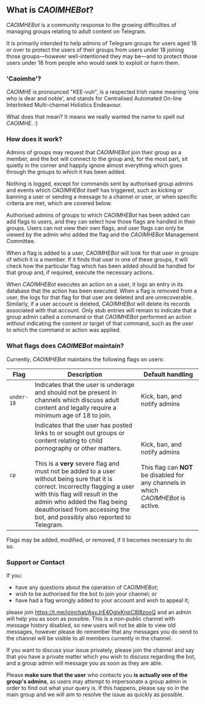 ## What is _CAOIMHEBot_?

_CAOIMHEBot_ is a community response to the growing difficulties of managing
groups relating to adult content on Telegram.

It is primarily intended to help admins of Telegram groups for users aged 18
or over to protect the users of their groups from users under 18 joining those
groups—however well-intentioned they may be—and to protect those users under
18 from people who would seek to exploit or harm them.

### 'Caoimhe'?

_CAOIMHE_ is pronounced "KEE-vuh", is a respected Irish name meaning 'one who
is dear and noble', and stands for Centralised Automated On-line Interlinked
Multi-channel Holistics Endeavour.

What does that mean? It means we really wanted the name to spell out
_CAOIMHE_. :)

### How does it work?

Admins of groups may request that _CAOIMHEBot_ join their group as a member,
and the bot will connect to the group and, for the most part, sit quietly in
the corner and happily ignore almost everything which goes through the groups
to which it has been added.

Nothing is logged, except for commands sent by authorised group admins and
events which _CAOIMHEBot_ itself has triggered, such as kicking or banning a
user or sending a message to a channel or user, or when specific criteria are
met, which are covered below.

Authorised admins of groups to which _CAOIMHEBot_ has been added can add flags
to users, and they can select how those flags are handled in their groups.
Users can not view their own flags, and user flags can only be viewed by the
admin who added the flag and the _CAOIMHEBot_ Management Committee.

When a flag is added to a user, _CAOIMHEBot_ will look for that user in groups
of which it is a member. If it finds that user in one of these groups, it will
check how the particular flag which has been added should be handled for that
group and, if required, execute the necessary actions.

When _CAOIMHEBot_ executes an action on a user, it logs an entry in its
database that the action has been executed. When a flag is removed from a user,
the logs for that flag for that user are deleted and are unrecoverable.
Similarly, if a user account is deleted, _CAOIMHEBot_ will delete its records
associated with that account. Only stub entries will remain to indicate that
a group admin called a command or that _CAOIMHEBot_ performed an action without
indicating the content or target of that command, such as the user to which the
command or action was applied.

### What flags does _CAOIMEBot_ maintain?

Currently, _CAOIMHEBot_ maintains the following flags on users:

<table>
    <thead>
        <tr>
            <th>Flag</th>
            <th>Description</th>
            <th>Default handling</th>
        </tr>
    </thead>
    <tbody>
        <tr>
            <td>
                <code>under-18</code>
            </td>
            <td>
                Indicates that the user is underage and should not be present
                in channels which discuss adult content and legally require a
                minimum age of 18 to join.
            </td>
            <td>
                Kick, ban, and notify admins
            </td>
        </tr>
        <tr>
            <td>
                <code>cp</code>
            </td>
            <td>
                Indicates that the user has posted links to or sought out
                groups or content relating to child pornography or other
                matters.<br/>
                <br/>
                This is a <strong>very</strong> severe flag and must not be
                added to a user without being sure that it is correct.
                Incorrectly flagging a user with this flag will result in
                the admin who added the flag being deauthorised from
                accessing the bot, and possibly also reported to Telegram.
            </td>
            <td>
                Kick, ban, and notify admins<br/>
                <br/>
                This flag can <strong>NOT</strong> be disabled for any
                channels in which <em>CAOIMHEBot</em> is active.
            </td>
        </tr>
    </tbody>
</table>

Flags may be added, modified, or removed, if it becomes necessary to do so.

### Support or Contact

If you:

* have any questions about the operation of CAOIMHEBot;
* wish to be authorised for the bot to join your channel; or
* have had a flag wrongly added to your account and wish to appeal it;

please join https://t.me/joinchat/AsxJrE4OglxKnpC8l8zooQ and an admin will help you as soon as possible. This is a non-public channel with message history disabled, so new users will not be able to view old messages, however please do remember that any messages you do send to the channel will be visible to all members currently in the channel.

If you want to discuss your issue privately, please join the channel and say that you have a private matter which you wish to discuss regarding the bot, and a group admin will message you as soon as they are able.

Please **make sure that the user** who contacts you **is actually one of the group's admins**, as users may attempt to impersonate a group admin in order to find out what your query is. If this happens, please say so in the main group and we will aim to resolve the issue as quickly as possible.
